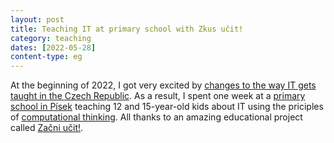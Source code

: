 ```yaml
---
layout: post
title: Teaching IT at primary school with Zkus učit!
category: teaching
dates: [2022-05-28]
content-type: eg
---
```


At the beginning of 2022, I got very excited by [changes to the way IT gets taught in the Czech Republic](https://revize.edu.cz/). As a result, I spent one week at a [primary school in Písek](https://www.zstylova.cz/eng/) teaching 12 and 15-year-old kids about IT using the priciples of [computational thinking](https://www.imysleni.cz/about-the-project). All thanks to an amazing educational project called [Začni učit!](https://zacniucit.cz/).
